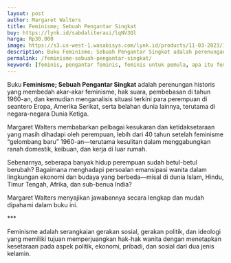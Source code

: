```yaml
---
layout: post
author: Margaret Walters
title: Feminisme; Sebuah Pengantar Singkat
buy: https://lynk.id/sabdaliterasi/lqNV3Ql
harga: Rp30.000
image: https://s3.us-west-1.wasabisys.com/lynk.id/products/11-03-2023/1678518806263_2937489.svg
description: Buku Feminisme; Sebuah Pengantar Singkat adalah perenungan historis yang membedah akar-akar feminisme, hak suara, pembebasan di tahun 1960-an.
permalink: /feminisme-sebuah-pengantar-singkat/
keyword: [feminis, pengantar feminis, feminis untuk pemula, apa itu feminis, ebook feminis, ideologi feminis, perempuan]
---
```

<p>Buku<b> Feminisme; Sebuah Pengantar Singkat</b> adalah perenungan historis yang membedah akar-akar feminisme, hak suara, pembebasan di tahun 1960-an, dan kemudian menganalisis situasi terkini para perempuan di seantero Eropa, Amerika Serikat, serta belahan dunia lainnya, terutama di negara-negara Dunia Ketiga.</p><p>Margaret Walters membabarkan pelbagai kesukaran dan ketidaksetaraan yang masih dihadapi oleh perempuan, lebih dari 40 tahun setelah feminisme “gelombang baru” 1960-an—terutama kesulitan dalam menggabungkan ranah domestik, keibuan, dan kerja di luar rumah.</p><p>Sebenarnya, seberapa banyak hidup perempuan sudah betul-betul berubah? Bagaimana menghadapi persoalan emansipasi wanita dalam lingkungan ekonomi dan budaya yang berbeda—misal di dunia Islam, Hindu, Timur Tengah, Afrika, dan sub-benua India?</p><p>Margaret Walters menyajikan jawabannya secara lengkap dan mudah dipahami dalam buku ini.</p><p>***</p><p>Feminisme adalah serangkaian gerakan sosial, gerakan politik, dan ideologi yang memiliki tujuan memperjuangkan hak-hak wanita dengan menetapkan kesetaraan pada aspek politik, ekonomi, pribadi, dan sosial dari dua jenis kelamin.</p>